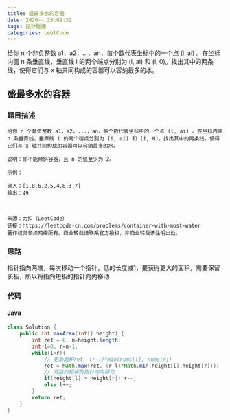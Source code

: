 ```yaml
---
title: 盛最多水的容器
date: 2020-- 23:09:32
tags: 指针碰撞
categories: LeetCode
---
```


给你 n 个非负整数 a1，a2，...，an，每个数代表坐标中的一个点 (i, ai) 。在坐标内画 n 条垂直线，垂直线 i 的两个端点分别为 (i, ai) 和 (i, 0)。找出其中的两条线，使得它们与 x 轴共同构成的容器可以容纳最多的水。

<!-- more -->

## 盛最多水的容器

### 题目描述

```
给你 n 个非负整数 a1，a2，...，an，每个数代表坐标中的一个点 (i, ai) 。在坐标内画 n 条垂直线，垂直线 i 的两个端点分别为 (i, ai) 和 (i, 0)。找出其中的两条线，使得它们与 x 轴共同构成的容器可以容纳最多的水。

说明：你不能倾斜容器，且 n 的值至少为 2。

示例：

输入：[1,8,6,2,5,4,8,3,7]
输出：49 



来源：力扣（LeetCode）
链接：https://leetcode-cn.com/problems/container-with-most-water
著作权归领扣网络所有。商业转载请联系官方授权，非商业转载请注明出处。
```

### 思路

指针指向两端，每次移动一个指针，低的长度减1，要获得更大的面积，需要保留长板，所以将指向短板的指针向内移动

### 代码

#### Java

```java
class Solution {
    public int maxArea(int[] height) {
        int ret = 0, n=height.length;
        int l=0, r=n-1;
        while(l<r){
            // 更新面积ret, (r-l)*min(nums[l], nums[r])
            ret = Math.max(ret, (r-l)*Math.min(height[l],height[r]));
            // 将指向短板的指针向内移动
            if(height[l] > height[r]) r--;
            else l++;
        }
        return ret;
    }
}
```






